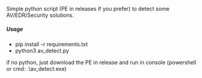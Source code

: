Simple python script (PE in releases if you prefer) to detect some AV/EDR/Security solutions.

##### Usage
- pip install -r requirements.txt
- python3 av_detect.py

if no python, just download the PE in release and run in console (powershell or cmd: .\av_detect.exe) 
